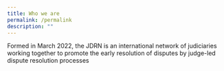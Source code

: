 ```yaml
---
title: Who we are
permalink: /permalink
description: ""
---
```


Formed in March 2022, the JDRN is an international network of judiciaries working together to promote the early resolution of disputes by judge-led dispute resolution processes